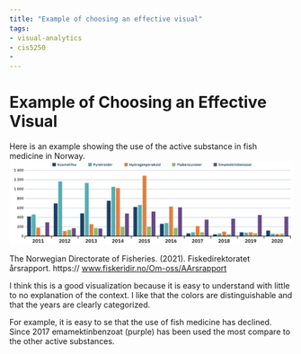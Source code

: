 ```yaml
---
title: "Example of choosing an effective visual"
tags:
- visual-analytics 
- cis5250 
- 
---
```

# Example of Choosing an Effective Visual
Here is an example showing the use of the active substance in fish medicine in Norway.
![](attachments/Pasted%20image%2020220913193730.png)

The Norwegian Directorate of Fisheries. (2021). Fiskedirektoratet årsrapport. https://
    www.fiskeridir.no/Om-oss/AArsrapport

I think this is a good visualization because it is easy to understand with little to no explanation of the context. I like that the colors are distinguishable and that the years are clearly categorized.

For example, it is easy to se that the use of fish medicine has declined. Since 2017 emamektinbenzoat (purple) has been used the most compare to the other active substances.